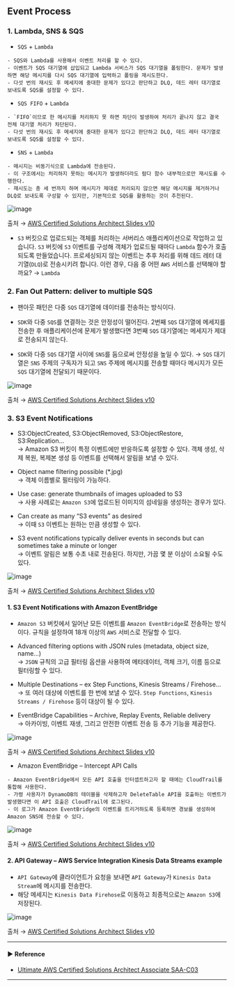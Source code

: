 ## Event Process
### 1. Lambda, SNS & SQS

- `SQS` + `Lambda`
~~~
- SQS와 Lambda를 사용해서 이벤트 처리를 할 수 있다.
- 이벤트가 SQS 대기열에 삽입되고 Lambda 서비스가 SQS 대기열을 폴링한다. 문제가 발생하면 해당 메시지를 다시 SQS 대기열에 입력하고 폴링을 재시도한다.
- 다섯 번의 재시도 후 메세지에 중대한 문제가 있다고 판단하고 DLQ, 데드 레터 대기열로 보내도록 SQS를 설정할 수 있다.
~~~

- `SQS FIFO` + `Lambda`
~~~
- `FIFO`이므로 한 메시지를 처리하지 못 하면 차단이 발생하여 처리가 끝나지 않고 결국 전체 대기열 처리가 차단된다.
- 다섯 번의 재시도 후 메세지에 중대한 문제가 있다고 판단하고 DLQ, 데드 레터 대기열로 보내도록 SQS를 설정할 수 있다.
~~~

- `SNS` + `Lambda`
~~~
- 메시지는 비동기식으로 Lambda에 전송된다.
- 이 구조에서는 처리하지 못하는 메시지가 발생하더라도 람다 함수 내부적으로만 재시도를 수행한다.
- 재시도는 총 세 번까지 하며 메시지가 제대로 처리되지 않으면 해당 메시지를 제거하거나 DLQ로 보내도록 구성할 수 있지만, 기본적으로 SQS를 활용하는 것이 추천된다.
~~~

![image](https://github.com/sanguk2794/AWS/assets/97398071/8c6e3f49-8e8e-426c-8b2f-7a5f0c87fd8c)

출처 → [AWS Certified Solutions Architect Slides v10](https://courses.datacumulus.com/downloads/certified-solutions-architect-pn9/)

- `S3` 버킷으로 업로드되는 객체를 처리하는 서버리스 애플리케이션으로 작업하고 있습니다. `S3` 버킷에 `S3` 이벤트를 구성해 객체가 업로드될 때마다 `Lambda` 함수가 호출되도록 만들었습니다. 프로세싱되지 않는 이벤트는 추후 처리를 위해 데드 레터 대기열(`DLQ`)로 전송시키려 합니다. 이런 경우, 다음 중 어떤 `AWS` 서비스를 선택해야 할까요?
→ `Lambda`

### 2. Fan Out Pattern: deliver to multiple SQS
- 팬아웃 패턴은 다중 `SQS` 대기열에 데이터를 전송하는 방식이다.

- `SDK`와 다중 `SQS`를 연결하는 것은 안정성이 떨어진다. 2번째 `SQS` 대기열에 메세지를 전송한 후 애플리케이션에 문제가 발생했다면 3번째 `SQS` 대기열에는 메세지가 제대로 전송되지 않는다.

- `SDK`와 다중 `SQS` 대기열 사이에 `SNS`를 둠으로써 안정성을 높일 수 있다.
→ `SQS` 대기열은 `SNS` 주제의 구독자가 되고 `SNS` 주제에 메시지를 전송할 때마다 메시지가 모든 `SQS` 대기열에 전달되기 때문이다.

![image](https://github.com/sanguk2794/AWS/assets/97398071/4da26b3e-38d1-4479-9fa0-5dfefd1aba9f)

출처 → [AWS Certified Solutions Architect Slides v10](https://courses.datacumulus.com/downloads/certified-solutions-architect-pn9/)

### 3. S3 Event Notifications
- S3:ObjectCreated, S3:ObjectRemoved, S3:ObjectRestore, S3:Replication…  
→ Amazon S3 버킷이 특정 이벤트에만 반응하도록 설정할 수 있다. 객체 생성, 삭제 복원, 복제본 생성 등 이벤트를 선택해서 알림을 보낼 수 있다.

- Object name filtering possible (*.jpg)  
→ 객체 이름별로 필터링이 가능하다.

- Use case: generate thumbnails of images uploaded to S3  
→ 사용 사례로는 `Amazon S3`에 업로드된 이미지의 섬네일을 생성하는 경우가 있다.

- Can create as many “S3 events” as desired  
→ 이때 `S3` 이벤트는 원하는 만큼 생성할 수 있다.

- S3 event notifications typically deliver events in seconds but can sometimes take a minute or longer  
→ 이벤트 알림은 보통 수초 내로 전송된다. 하지만, 가끔 몇 분 이상이 소요될 수도 있다.

![image](https://github.com/sanguk2794/AWS/assets/97398071/f0e46763-82ff-4166-9e78-7888e49171ce)

출처 → [AWS Certified Solutions Architect Slides v10](https://courses.datacumulus.com/downloads/certified-solutions-architect-pn9/)

#### 1. S3 Event Notifications with Amazon EventBridge
- `Amazon S3` 버킷에서 일어난 모든 이벤트를 `Amazon EventBridge`로 전송하는 방식이다. 규칙을 설정하여 18개 이상의 `AWS` 서비스로 전달할 수 있다.

- Advanced filtering options with JSON rules (metadata, object size, name...)  
→ `JSON` 규칙의 고급 필터링 옵션을 사용하여 메타데이터, 객체 크기, 이름 등으로 필터링할 수 있다.

- Multiple Destinations – ex Step Functions, Kinesis Streams / Firehose…  
→ 또 여러 대상에 이벤트를 한 번에 보낼 수 있다. `Step Functions`, `Kinesis Streams / Firehose` 등이 대상이 될 수 있다.

- EventBridge Capabilities – Archive, Replay Events, Reliable delivery  
→ 아카이빙, 이벤트 재생, 그리고 안전한 이벤트 전송 등 추가 기능을 제공한다.

![image](https://github.com/sanguk2794/AWS/assets/97398071/819c4f1e-f525-40fd-aa35-2538b3cf6f2e)

출처 → [AWS Certified Solutions Architect Slides v10](https://courses.datacumulus.com/downloads/certified-solutions-architect-pn9/)

- Amazon EventBridge – Intercept API Calls
~~~
- Amazon EventBridge에서 모든 API 호출을 인터셉트하고자 할 때에는 CloudTrail를 통합해 사용한다.
- 가령 사용자가 DynamoDB의 테이블을 삭제하고자 DeleteTable API을 호출하는 이벤트가 발생했다면 이 API 호출은 CloudTrail에 로그된다.
- 이 로그가 Amazon EventBridge의 이벤트를 트리거하도록 등록하면 경보를 생성하여 Amazon SNS에 전송할 수 있다.
~~~

![image](https://github.com/sanguk2794/AWS/assets/97398071/1eee6041-95f6-4866-b39b-e1949d3c6cea)

출처 → [AWS Certified Solutions Architect Slides v10](https://courses.datacumulus.com/downloads/certified-solutions-architect-pn9/)

#### 2. API Gateway – AWS Service Integration Kinesis Data Streams example
- `API Gateway`에 클라이언트가 요청을 보내면 `API Gateway`가 `Kinesis Data Stream`에 메시지를 전송한다.
- 해당 메세지는 `Kinesis Data Firehose`로 이동하고 최종적으로는 `Amazon S3`에 저장된다.

![image](https://github.com/sanguk2794/AWS/assets/97398071/2cd662f8-08c2-4a8c-8e64-57f026b1ab5e)

출처 → [AWS Certified Solutions Architect Slides v10](https://courses.datacumulus.com/downloads/certified-solutions-architect-pn9/)

---
#### ▶ Reference
- [Ultimate AWS Certified Solutions Architect Associate SAA-C03](https://www.udemy.com/course/aws-certified-solutions-architect-associate-saa-c03/)
---